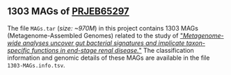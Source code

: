 ## 1303 MAGs of [PRJEB65297](https://www.ebi.ac.uk/ena/browser/view/PRJEB65297)
The file `MAGs.tar` (_size: ~970M_) in this project contains 1303 MAGs (Metagenome-Assembled Genomes) related to the study of ["_Metagenome-wide analyses uncover gut bacterial signatures and implicate taxon-specific functions in end-stage renal disease._"](https://www.ebi.ac.uk/ena/browser/view/PRJEB65297) The classification information and genomic details of these MAGs are available in the file `1303-MAGs.info.tsv`.
